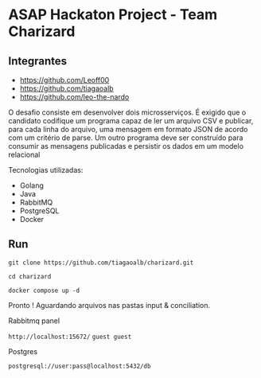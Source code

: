 # ASAP Hackaton Project - Team Charizard


## Integrantes
- https://github.com/Leoff00
- https://github.com/tiagaoalb
- https://github.com/leo-the-nardo

O desafio consiste em desenvolver dois microsserviços.
É exigido que o candidato codifique um programa capaz de ler um arquivo CSV e publicar, para
cada linha do arquivo, uma mensagem em formato JSON de acordo com um critério de
parse.
Um outro programa deve ser construído para consumir as mensagens publicadas e persistir
os dados em um modelo relacional

Tecnologias utilizadas: 
- Golang
- Java
- RabbitMQ
- PostgreSQL
- Docker


## Run
`git clone https://github.com/tiagaoalb/charizard.git`

`cd charizard`

`docker compose up -d`

Pronto ! Aguardando arquivos nas pastas input & conciliation.





 Rabbitmq panel

`http://localhost:15672/` `guest guest`

Postgres

`postgresql://user:pass@localhost:5432/db`
